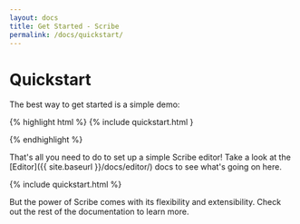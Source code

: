 ```yaml
---
layout: docs
title: Get Started - Scribe
permalink: /docs/quickstart/
---
```


# Quickstart

The best way to get started is a simple demo:

{% highlight html %}
{% include quickstart.html }

<!-- Include the Scribe library -->
<script src="http://stypi.github.io/scribe/js/scribe.js"></script>

<!-- Initialize Scribe editor -->
<script>
  var editor = new Scribe('#editor');
  editor.addModule('toolbar', { container: '#toolbar' });
</script>
{% endhighlight %}

That's all you need to do to set up a simple Scribe editor! Take a look at the [Editor]({{ site.baseurl }}/docs/editor/) docs to see what's going on here.

{% include quickstart.html %}
<!-- Include the Scribe library -->
<script src="http://stypi.github.io/scribe/js/scribe.js">
// No sure why Jekyll or Kramdown is messing up without this
</script>

<!-- Initialize Scribe editor -->
<script>
  var editor = new Scribe('#editor');
  editor.addModule('toolbar', { container: '#toolbar' });
</script>

But the power of Scribe comes with its flexibility and extensibility. Check out the rest of the documentation to learn more.
